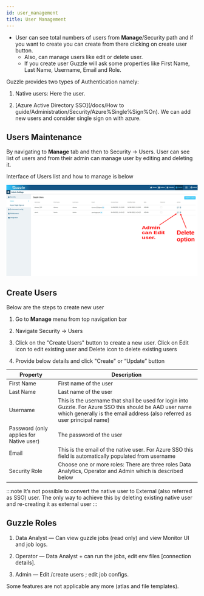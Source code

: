 ```yaml
---
id: user_management
title: User Management
---
```


- User can see total numbers of users from **Manage**/Security path and if you want to create you can create from there clicking on create user button.
	 - Also, can manage users like edit or delete user.
	 - If you create user Guzzle will ask some properties like First Name, Last Name, Username, Email and Role.

Guzzle provides two types of Authentication namely:

1. Native users: Here the user. 

2. [Azure Active Directory SSO](/docs/How to guide/Administration/Security/Azure%Single%Sign%On). We can add new users and consider single sign on with azure. 

## Users Maintenance

By navigating to **Manage** tab and then to Security → Users.
User can see list of users and from their admin can manage user by editing and deleting it.
 
Interface of Users list and how to manage is below 

![image alt text](/img/docs/how-to-guides/administrator/security/manage_users_1.jpg)

## Create Users

Below are the steps to create new user 

1. Go to **Manage** menu from top navigation bar

2. Navigate Security → Users

3. Click on the "Create Users" button to create a new user. Click on Edit icon to edit existing user and Delete icon to delete existing users

4. Provide below details and click "Create" or “Update” button

|Property|Description|
|--- |--- |
|First Name|First name of the user|
|Last Name|Last name of the user|
|Username|This is the username that shall be used for login into Guzzle. For Azure SSO this should be AAD user name which generally is the email address (also referred as user principal name)|
|Password (only applies for Native user)|The password of the user|
|Email|This is the email of the native user. For Azure SSO this field is automatically populated from username|
|Security Role|Choose one or more roles: There are three roles Data Analytics, Operator and Admin which is described below|


:::note
It’s not possible to convert the native user to External (also referred as SSO) user. The only way to achieve this by deleting existing native user and re-creating it as external user
:::

## Guzzle Roles

1. Data Analyst — Can view guzzle jobs (read only) and view Monitor UI and job logs.

2. Operator — Data Analyst + can run the jobs, edit env files [connection details].

3. Admin — Edit /create users ; edit job configs.


Some features are not applicable any more (atlas and file templates).

